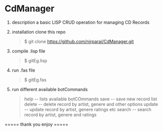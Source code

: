 # CdManager
  1) description
      a basic LISP CRUD operation for  managing CD Records 
   
  2) installation
      clone this repo
      >$ git clone https://github.com/nirparai/CdManager.git
  3) compile .lisp file
      >$ gitEg.lisp
  4) run .fas file    
      >$ gitEg.fas
  5) run different available botCommands
     	>help -- lists available botCOmmands
      >save -- save new record list
      >delete -- delete record by artist, genere and other options
      >update -- update record by artist, genere ratings etc
      >search -- search record by artist, genere and ratings
    
    
  ===== thank you enjoy =====  
